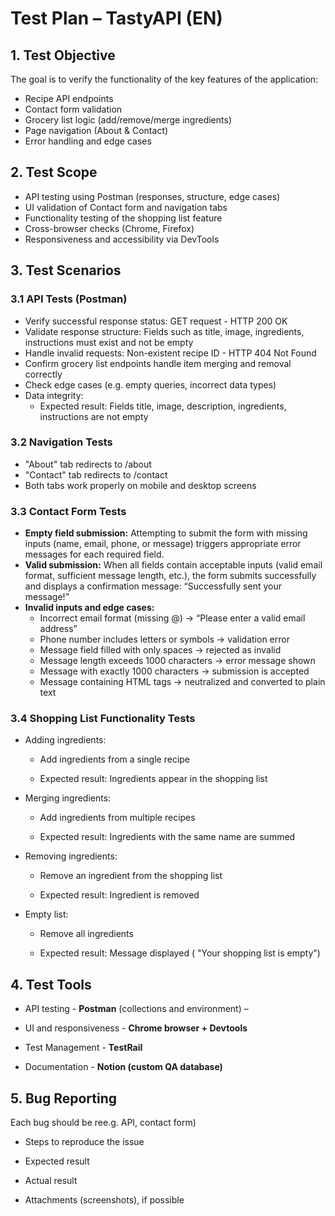 # Test Plan – TastyAPI (EN)
## 1. Test Objective
The goal is to verify the functionality of the key features of the application:

- Recipe API endpoints
- Contact form validation
- Grocery list logic (add/remove/merge ingredients)
- Page navigation (About & Contact)
- Error handling and edge cases


## 2. Test Scope
- API testing using Postman (responses, structure, edge cases)
- UI validation of Contact form and navigation tabs
- Functionality testing of the shopping list feature
- Cross-browser checks (Chrome, Firefox)
- Responsiveness and accessibility via DevTools


## 3. Test Scenarios
### 3.1 API Tests (Postman)
- Verify successful response status: GET request - HTTP 200 OK
- Validate response structure: Fields such as title, image, ingredients, instructions must exist and not be empty
- Handle invalid requests: Non-existent recipe ID - HTTP 404 Not Found
- Confirm grocery list endpoints handle item merging and removal correctly
- Check edge cases (e.g. empty queries, incorrect data types)
- Data integrity:
    - Expected result: Fields title, image, description, ingredients, instructions are not empty
### 3.2 Navigation Tests 

- "About" tab redirects to /about
- "Contact" tab redirects to /contact
- Both tabs work properly on mobile and desktop screens

### 3.3 Contact Form Tests

- **Empty field submission:**
Attempting to submit the form with missing inputs (name, email, phone, or message) triggers appropriate error messages for each required field.
- **Valid submission:**
When all fields contain acceptable inputs (valid email format, sufficient message length, etc.), the form submits successfully and displays a confirmation message:
“Successfully sent your message!”
- **Invalid inputs and edge cases:**
  - Incorrect email format (missing @) -> “Please enter a valid email address”
  - Phone number includes letters or symbols -> validation error
  - Message field filled with only spaces -> rejected as invalid
  - Message length exceeds 1000 characters -> error message shown
  - Message with exactly 1000 characters -> submission is accepted
  - Message containing HTML tags -> neutralized and converted to plain text


### 3.4 Shopping List Functionality Tests

- Adding ingredients:

  - Add ingredients from a single recipe

  - Expected result: Ingredients appear in the shopping list

- Merging ingredients:

  - Add ingredients from multiple recipes

  - Expected result: Ingredients with the same name are summed

- Removing ingredients:

  - Remove an ingredient from the shopping list

  - Expected result: Ingredient is removed

- Empty list:

  - Remove all ingredients

  - Expected result: Message displayed ( "Your shopping list is empty")

## 4. Test Tools
- API testing - **Postman** (collections and environment) –

- UI and responsiveness - **Chrome browser + Devtools** 

- Test Management - **TestRail**
- Documentation - **Notion (custom QA database)**


## 5. Bug Reporting
Each bug should be ree.g. API, contact form)

- Steps to reproduce the issue

- Expected result

- Actual result

- Attachments (screenshots), if possible